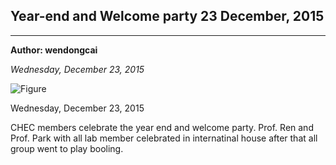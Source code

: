## Year-end and Welcome party 23 December, 2015

---
**Author: wendongcai**

*Wednesday, December 23, 2015*


![Figure](https://farm1.staticflickr.com/969/41375738145_aa85660aa1_c.jpg)

Wednesday, December 23, 2015

CHEC members celebrate the year end and welcome party. Prof. Ren and Prof. Park with all lab member celebrated in internatinal house after that all group went to play booling.